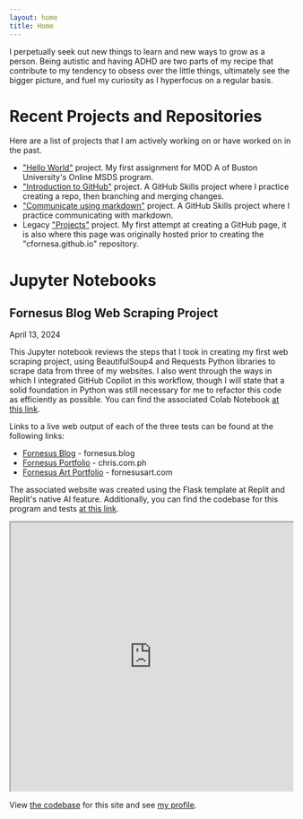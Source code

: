 ```yaml
---
layout: home
title: Home
---
```


I perpetually seek out new things to learn and new ways to grow as a person. Being autistic and having ADHD are two parts of my recipe that contribute to my tendency to obsess over the little things, ultimately see the bigger picture, and fuel my curiosity as I hyperfocus on a regular basis.

# Recent Projects and Repositories

Here are a list of projects that I am actively working on or have worked on in the past.

- <a href="https://github.com/cfornesa/hello-world">"Hello World"</a> project. My first assignment for MOD A of Buston University's Online MSDS program.
- <a href="https://github.com/cfornesa/introduction-to-github">"Introduction to GitHub"</a> project. A GitHub Skills project where I practice creating a repo, then branching and merging changes.
- <a href="https://github.com/cfornesa/communicate-using-markdown">"Communicate using markdown"</a> project. A GitHub Skills project where I practice communicating with markdown.
- Legacy <a href="https://github.com/cfornesa/projects">"Projects"</a> project. My first attempt at creating a GitHub page, it is also where this page was originally hosted prior to creating the "cfornesa.github.io" repository.

# Jupyter Notebooks

## Fornesus Blog Web Scraping Project

April 13, 2024

This Jupyter notebook reviews the steps that I took in creating my first web scraping project, using BeautifulSoup4 and Requests Python libraries to scrape data from three of my websites. I also went through the ways in which I integrated GitHub Copilot in this workflow, though I will state that a solid foundation in Python was still necessary for me to refactor this code as efficiently as possible. You can find the associated Colab Notebook <a href="https://drive.google.com/file/d/1eN4B4I5J6PJYnN-1MG6ma7JtPyEVKgtK/view?usp=sharing">at this link</a>.

Links to a live web output of each of the three tests can be found at the following links:

- <a href="https://fornesus.replit.app/fornesus-blog">Fornesus Blog</a> - fornesus.blog
- <a href="https://fornesus.replit.app/fornesus-portfolio">Fornesus Portfolio</a> - chris.com.ph
- <a href="https://fornesus.replit.app/fornesus-art-portfolio">Fornesus Art Portfolio</a> - fornesusart.com

The associated website was created using the Flask template at Replit and Replit's native AI feature. Additionally, you can find the codebase for this program and tests <a href="https://replit.com/@fornesus/Fornesus-Web-Scraper">at this link</a>.

<iframe src="https://nbviewer.org/github/cfornesa/fornesus-web-scraping/blob/main/Fornesus%20Blog%20Web%20Scraping%20Project.ipynb" width="100%" min-height="100vh" height="480" allow="autoplay"></iframe>

View <a href="https://github.com/cfornesa/cfornesa.github.io">the codebase</a> for this site and see <a href="https://cfornesa.github.io/cfornesa">my profile</a>.
